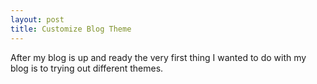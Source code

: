 ```yaml
---
layout: post
title: Customize Blog Theme
---
```


After my blog is up and ready the very first thing I wanted to do with my blog is to trying out different themes. 

